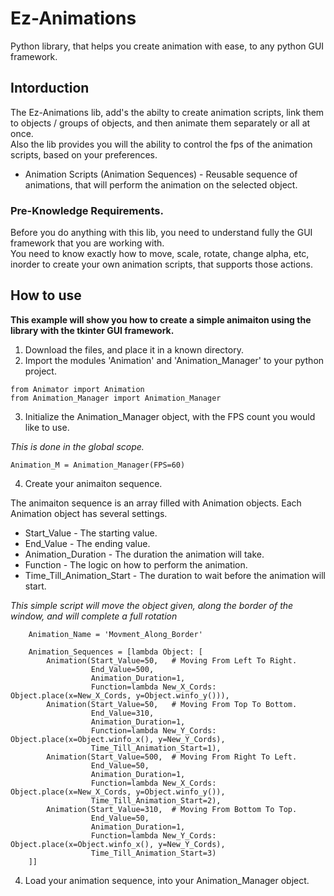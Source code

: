 # Ez-Animations
Python library, that helps you create animation with ease, to any python GUI framework.

## Intorduction

The Ez-Animations lib, add's the abilty to create animation scripts, link them to objects / groups of objects, and then animate them separately or all at once.<br>
Also the lib provides you will the ability to control the fps of the animation scripts, based on your preferences.


* Animation Scripts (Animation Sequences) - Reusable sequence of animations, that will perform the animation on the selected object.


### Pre-Knowledge Requirements.
Before you do anything with this lib, you need to understand fully the GUI framework that you are working with.<br>
You need to know exactly how to move, scale, rotate, change alpha, etc, inorder to create your own animation scripts, that supports those actions. 



## How to use

**This example will show you how to create a simple animaiton using the library with the tkinter GUI framework.**

1. Download the files, and place it in a known directory.
2. Import the modules 'Animation' and 'Animation_Manager' to your python project.

```
from Animator import Animation
from Animation_Manager import Animation_Manager
```
3. Initialize the Animation_Manager object, with the FPS count you would like to use.

*This is done in the global scope.*

```
Animation_M = Animation_Manager(FPS=60)
```

4. Create your animaiton sequence.

The animaiton sequence is an array filled with Animation objects. Each Animation object has several settings.

* Start_Value - The starting value.
* End_Value   - The ending value.
* Animation_Duration - The duration the animation will take.
* Function    - The logic on how to perform the animation.
* Time_Till_Animation_Start - The duration to wait before the animation will start.

*This simple script will move the object given, along the border of the window, and will complete a full rotation*

```
    Animation_Name = 'Movment_Along_Border'

    Animation_Sequences = [lambda Object: [
        Animation(Start_Value=50,   # Moving From Left To Right.
                  End_Value=500,
                  Animation_Duration=1,
                  Function=lambda New_X_Cords: Object.place(x=New_X_Cords, y=Object.winfo_y())),
        Animation(Start_Value=50,   # Moving From Top To Bottom.
                  End_Value=310,
                  Animation_Duration=1,
                  Function=lambda New_Y_Cords: Object.place(x=Object.winfo_x(), y=New_Y_Cords),
                  Time_Till_Animation_Start=1),
        Animation(Start_Value=500,  # Moving From Right To Left.
                  End_Value=50,
                  Animation_Duration=1,
                  Function=lambda New_X_Cords: Object.place(x=New_X_Cords, y=Object.winfo_y()),
                  Time_Till_Animation_Start=2),
        Animation(Start_Value=310,  # Moving From Bottom To Top.
                  End_Value=50,
                  Animation_Duration=1,
                  Function=lambda New_Y_Cords: Object.place(x=Object.winfo_x(), y=New_Y_Cords),
                  Time_Till_Animation_Start=3)
    ]]
```


4. Load your animation sequence, into your Animation_Manager object.




